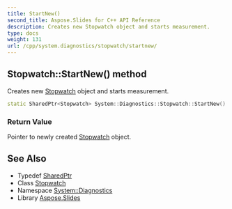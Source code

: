 ```yaml
---
title: StartNew()
second_title: Aspose.Slides for C++ API Reference
description: Creates new Stopwatch object and starts measurement.
type: docs
weight: 131
url: /cpp/system.diagnostics/stopwatch/startnew/
---
```

## Stopwatch::StartNew() method


Creates new [Stopwatch](../) object and starts measurement.

```cpp
static SharedPtr<Stopwatch> System::Diagnostics::Stopwatch::StartNew()
```


### Return Value

Pointer to newly created [Stopwatch](../) object.

## See Also

* Typedef [SharedPtr](../../system/sharedptr/)
* Class [Stopwatch](./)
* Namespace [System::Diagnostics](../)
* Library [Aspose.Slides](../../)
